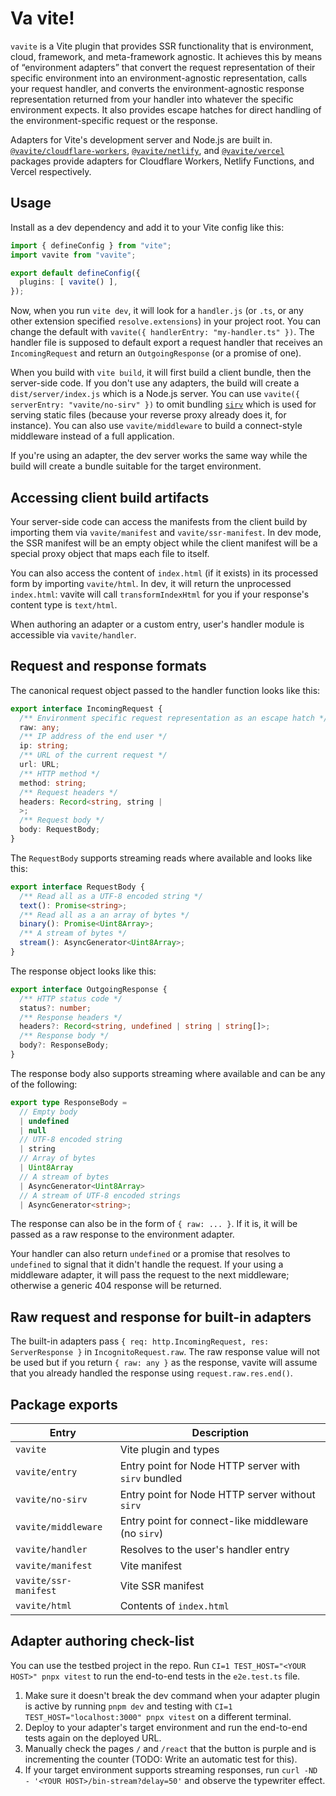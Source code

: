 # Va vite!

`vavite` is a Vite plugin that provides SSR functionality that is environment, cloud, framework, and meta-framework agnostic. It achieves this by means of “environment adapters” that convert the request representation of their specific environment into an environment-agnostic representation, calls your request handler, and converts the environment-agnostic response representation returned from your handler into whatever the specific environment expects. It also provides escape hatches for direct handling of the environment-specific request or the response.

Adapters for Vite's development server and Node.js are built in. [`@vavite/cloudflare-workers`](https://github.com/cyco130/vavite/blob/main/packages/cloudflare-workers), [`@vavite/netlify`](https://github.com/cyco130/vavite/blob/main/packages/netlify), and [`@vavite/vercel`](https://github.com/cyco130/vavite/blob/main/packages/vercel) packages provide adapters for Cloudflare Workers, Netlify Functions, and Vercel respectively.

## Usage

Install as a dev dependency and add it to your Vite config like this:

```ts
import { defineConfig } from "vite";
import vavite from "vavite";

export default defineConfig({
  plugins: [ vavite() ],
});
```

Now, when you run `vite dev`, it will look for a `handler.js` (or `.ts`, or any other extension specified `resolve.extensions`) in your project root. You can change the default with `vavite({ handlerEntry: "my-handler.ts" })`. The handler file is supposed to default export a request handler that receives an `IncomingRequest` and return an `OutgoingResponse` (or a promise of one).

When you build with `vite build`, it will first build a client bundle, then the server-side code. If you don't use any adapters, the build will create a `dist/server/index.js` which is a Node.js server. You can use `vavite({ serverEntry: "vavite/no-sirv" })` to omit bundling [`sirv`](https://github.com/lukeed/sirv) which is used for serving static files (because your reverse proxy already does it, for instance). You can also use `vavite/middleware` to build a connect-style middleware instead of a full application.

If you're using an adapter, the dev server works the same way while the build will create a bundle suitable for the target environment.

## Accessing client build artifacts

Your server-side code can access the manifests from the client build by importing them via `vavite/manifest` and `vavite/ssr-manifest`. In dev mode, the SSR manifest will be an empty object while the client manifest will be a special proxy object that maps each file to itself.

You can also access the content of `index.html` (if it exists) in its processed form by importing `vavite/html`. In dev, it will return the unprocessed `index.html`: vavite will call `transformIndexHtml` for you if your response's content type is `text/html`.

When authoring an adapter or a custom entry, user's handler module is accessible via `vavite/handler`.

## Request and response formats

The canonical request object passed to the handler function looks like this:

```ts
export interface IncomingRequest {
  /** Environment specific request representation as an escape hatch */
  raw: any;
  /** IP address of the end user */
  ip: string;
  /** URL of the current request */
  url: URL;
  /** HTTP method */
  method: string;
  /** Request headers */
  headers: Record<string, string | 
  >;
  /** Request body */
  body: RequestBody;
}
```

The `RequestBody` supports streaming reads where available and looks like this:

```ts
export interface RequestBody {
  /** Read all as a UTF-8 encoded string */
  text(): Promise<string>;
  /** Read all as a an array of bytes */
  binary(): Promise<Uint8Array>;
  /** A stream of bytes */
  stream(): AsyncGenerator<Uint8Array>;
}
```

The response object looks like this:

```ts
export interface OutgoingResponse {
  /** HTTP status code */
  status?: number;
  /** Response headers */
  headers?: Record<string, undefined | string | string[]>;
  /** Response body */
  body?: ResponseBody;
}
```

The response body also supports streaming where available and can be any of the following:

```ts
export type ResponseBody =
  // Empty body
  | undefined
  | null
  // UTF-8 encoded string
  | string
  // Array of bytes
  | Uint8Array
  // A stream of bytes
  | AsyncGenerator<Uint8Array>
  // A stream of UTF-8 encoded strings
  | AsyncGenerator<string>;
```

The response can also be in the form of `{ raw: ... }`. If it is, it will be passed as a raw response to the environment adapter.

Your handler can also return `undefined` or a promise that resolves to `undefined` to signal that it didn't handle the request. If your using a middleware adapter, it will pass the request to the next middleware; otherwise a generic 404 response will be returned.

## Raw request and response for built-in adapters

The built-in adapters pass `{ req: http.IncomingRequest, res: ServerResponse }` in `IncognitoRequest.raw`. The raw response value will not be used but if you return `{ raw: any }` as the response, vavite will assume that you already handled the response using `request.raw.res.end()`.

## Package exports

| Entry                 | Description                                          |
| --------------------- | ---------------------------------------------------- |
| `vavite`              | Vite plugin and types                                |
| `vavite/entry`        | Entry point for Node HTTP server with `sirv` bundled |
| `vavite/no-sirv`      | Entry point for Node HTTP server without `sirv`      |
| `vavite/middleware`   | Entry point for connect-like middleware (no `sirv`)  |
| `vavite/handler`      | Resolves to the user's handler entry                 |
| `vavite/manifest`     | Vite manifest                                        |
| `vavite/ssr-manifest` | Vite SSR manifest                                    |
| `vavite/html`         | Contents of `index.html`                             |

## Adapter authoring check-list

You can use the testbed project in the repo. Run `CI=1 TEST_HOST="<YOUR HOST>" pnpx vitest` to run the end-to-end tests in the `e2e.test.ts` file.

1. Make sure it doesn't break the dev command when your adapter plugin is active by running `pnpm dev` and testing with `CI=1 TEST_HOST="localhost:3000" pnpx vitest` on a different terminal.
2. Deploy to your adapter's target environment and run the end-to-end tests again on the deployed URL.
3. Manually check the pages `/` and `/react` that the button is purple and is incrementing the counter (TODO: Write an automatic test for this).
4. If your target environment supports streaming responses, run `curl -ND - '<YOUR HOST>/bin-stream?delay=50'` and observe the typewriter effect.
